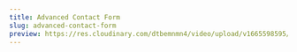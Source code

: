 ```yaml
---
title: Advanced Contact Form
slug: advanced-contact-form
preview: https://res.cloudinary.com/dtbemnmn4/video/upload/v1665598595/9ae68d2c-6e26-464d-9589-8ee93f09b9b6_zh9nyr.webm
---
```

